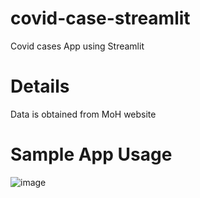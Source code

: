 # covid-case-streamlit
Covid cases App using Streamlit

# Details
Data is obtained from MoH website

# Sample App Usage
![image](https://github.com/asyrafzlkln96/covid-case-streamlit/assets/53460015/10a05e5d-5823-45c2-a66a-5e7851cc4a5a)

